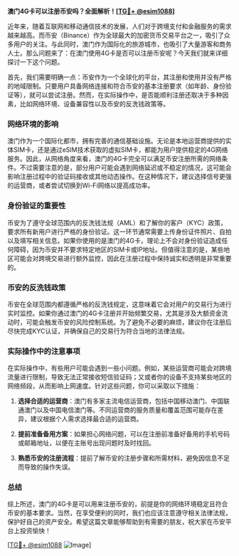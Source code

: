 **澳门4G卡可以注册币安吗？全面解析！[[TG💪+ @esim1088](https://t.me/s/esim1088)]**

近年来，随着互联网和移动通信技术的发展，人们对于跨境支付和金融服务的需求越来越高。而币安（Binance）作为全球最大的加密货币交易平台之一，吸引了众多用户的关注。与此同时，澳门作为国际化的旅游城市，也吸引了大量游客和商务人士。那么问题来了：在澳门使用4G卡是否可以注册币安呢？今天我们就来详细探讨一下这个问题。

首先，我们需要明确一点：币安作为一个全球化的平台，其注册和使用并没有严格的地域限制。只要用户具备网络连接和符合币安的基本注册要求（如年龄、身份验证等），就可以尝试注册。然而，在实际操作中，是否能顺利注册还取决于多种因素，比如网络环境、设备兼容性以及币安的反洗钱政策等。

### 网络环境的影响

澳门作为一个国际化都市，拥有完善的通信基础设施。无论是本地运营商提供的实体SIM卡，还是通过eSIM技术获取的虚拟SIM卡，都能为用户提供稳定的4G网络服务。因此，从网络角度来看，澳门的4G卡完全可以满足币安注册所需的网络条件。不过需要注意的是，部分用户可能会遇到网络延迟或不稳定的情况，这可能会影响注册过程中的验证码接收或其他动态操作。在这种情况下，建议选择信号更强的运营商，或者尝试切换到Wi-Fi网络以提高成功率。

### 身份验证的重要性

币安为了遵守全球范围内的反洗钱法规（AML）和了解你的客户（KYC）政策，要求所有新用户进行严格的身份验证。这一环节通常需要上传身份证件照片、自拍以及填写相关信息。如果你使用的是澳门的4G卡，理论上不会对身份验证造成任何障碍，因为币安并不要求特定地区的SIM卡或IP地址。但值得注意的是，某些地区可能会对跨境交易进行额外监控，因此在注册过程中保持诚实和透明是非常重要的。

### 币安的反洗钱政策

币安在全球范围内都遵循严格的反洗钱规定，这意味着它会对用户的交易行为进行实时监控。如果你通过澳门的4G卡注册并开始频繁交易，尤其是涉及大额资金流动时，可能会触发币安的风险控制系统。为了避免不必要的麻烦，建议你在注册后尽快完成KYC认证，并确保自己的交易行为符合当地的法律法规。

### 实际操作中的注意事项

在实际操作中，有些用户可能会遇到一些小问题。例如，某些运营商可能会对跨境流量进行限制，导致无法正常接收短信验证码；又或者你的设备不支持某些地区的网络频段，从而影响上网速度。针对这些问题，你可以采取以下措施：

1. **选择合适的运营商**：澳门有多家主流电信运营商，包括中国移动澳门、中国联通澳门以及中国电信澳门等。不同运营商的服务质量和覆盖范围可能存在差异，建议根据个人需求选择最合适的运营商。
   
2. **提前准备备用方案**：如果担心网络问题，可以在注册前准备好备用的手机号码或邮箱地址，以便在主账号出现问题时及时找回。

3. **熟悉币安的注册流程**：提前了解币安的注册步骤和所需材料，避免因信息不足而导致的操作失误。

### 总结

综上所述，澳门的4G卡是可以用来注册币安的，前提是你的网络环境稳定且符合币安的基本要求。当然，在享受便利的同时，我们也应该注意遵守相关法律法规，保护好自己的资产安全。希望这篇文章能够帮助到有需要的朋友，祝大家在币安平台上投资愉快！

[[TG💪+ @esim1088](https://t.me/s/esim1088) ![Image](https://i.postimg.cc/4NQfJmqS/Snipaste-2025-05-13-00-14-12.png)]
